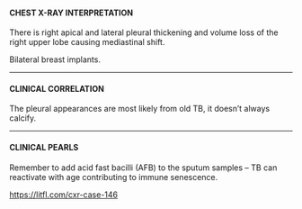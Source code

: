 #### CHEST X-RAY INTERPRETATION
There is right apical and lateral pleural thickening and volume loss of the right upper lobe causing mediastinal shift.

Bilateral breast implants.

---------------
#### CLINICAL CORRELATION
The pleural appearances are most likely from old TB, it doesn’t always calcify.

---------------
#### CLINICAL PEARLS
Remember to add acid fast bacilli (AFB) to the sputum samples – TB can reactivate with age contributing to immune senescence.


<https://litfl.com/cxr-case-146>